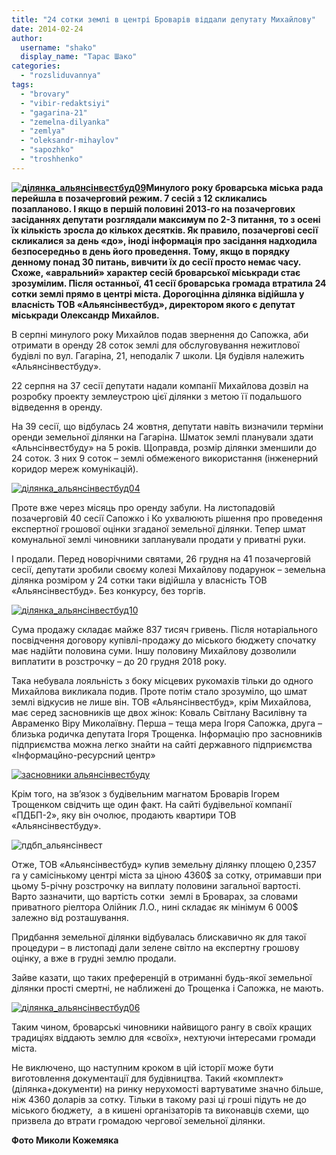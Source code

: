 ```yaml
---
title: "24 сотки землі в центрі Броварів віддали депутату Михайлову"
date: 2014-02-24
author: 
  username: "shako"
  display_name: "Тарас Шако"
categories: 
  - "rozsliduvannya"
tags: 
  - "brovary"
  - "vibir-redaktsiyi"
  - "gagarina-21"
  - "zemelna-dilyanka"
  - "zemlya"
  - "oleksandr-mihaylov"
  - "sapozhko"
  - "troshhenko"
---
```


**[![ділянка_альянсінвестбуд09](https://mpz.brovary.org/wp-content/uploads/2014/02/dilyanka_alyansinvestbud09.jpg)](https://mpz.brovary.org/wp-content/uploads/2014/02/dilyanka_alyansinvestbud09.jpg)Минулого року броварська міська рада перейшла в позачерговий режим. 7 сесій з 12 скликались позапланово. І якщо в першій половині 2013-го на позачергових засіданнях депутати розглядали максимум по 2-3 питання, то з осені їх кількість зросла до кількох десятків. Як правило, позачергові сесії скликалися за день «до», іноді інформація про засідання надходила безпосередньо в день його проведення. Тому, якщо в порядку денному понад 30 питань, вивчити їх до сесії просто немає часу. Схоже, «авральний» характер сесій броварської міськради стає зрозумілим. Після останньої, 41 сесії броварська громада втратила 24 сотки землі прямо в центрі міста. Дорогоцінна ділянка відійшла у власність ТОВ «Альянсінвестбуд», директором якого є депутат міськради Олександр Михайлов.**

В серпні минулого року Михайлов подав звернення до Сапожка, аби отримати в оренду 28 соток землі для обслуговування нежитлової будівлі по вул. Гагаріна, 21, неподалік 7 школи. Ця будівля належить «Альянсінвестбуду».

22 серпня на 37 сесії депутати надали компанії Михайлова дозвіл на розробку проекту землеустрою цієї ділянки з метою її подальшого відведення в оренду.

На 39 сесії, що відбулась 24 жовтня, депутати навіть визначили терміни оренди земельної ділянки на Гагаріна. Шматок землі планували здати «Альнсінвестбуду» на 5 років. Щоправда, розмір ділянки зменшили до 24 соток. З них 9 соток – землі обмеженого використання (інженерний коридор мереж комунікацій).

[![ділянка_альянсінвестбуд04](https://mpz.brovary.org/wp-content/uploads/2014/02/dilyanka_alyansinvestbud04.jpg)](https://mpz.brovary.org/wp-content/uploads/2014/02/dilyanka_alyansinvestbud04.jpg)

Проте вже через місяць про оренду забули. На листопадовій позачерговій 40 сесії Сапожко і Ко ухвалюють рішення про проведення експертної грошової оцінки згаданої земельної ділянки. Тепер шмат комунальної землі чиновники запланували продати у приватні руки.

І продали. Перед новорічними святами, 26 грудня на 41 позачерговій сесії, депутати зробили своєму колезі Михайлову подарунок – земельна ділянка розміром у 24 сотки таки відійшла у власність ТОВ «Альянсінвестбуд». Без конкурсу, без торгів.

[![ділянка_альянсінвестбуд10](https://mpz.brovary.org/wp-content/uploads/2014/02/dilyanka_alyansinvestbud10.jpg)](https://mpz.brovary.org/wp-content/uploads/2014/02/dilyanka_alyansinvestbud10.jpg)

Сума продажу складає майже 837 тисяч гривень. Після нотаріального посвідчення договору купівлі-продажу до міського бюджету спочатку має надійти половина суми. Іншу половину Михайлову дозволили виплатити в розстрочку – до 20 грудня 2018 року.

Така небувала лояльність з боку місцевих рукомахів тільки до одного Михайлова викликала подив. Проте потім стало зрозуміло, що шмат землі відкусив не лише він. ТОВ «Альянсінвестбуд», крім Михайлова, має серед засновників ще двох жінок: Коваль Світлану Василівну та Авраменко Віру Миколаївну. Перша – теща мера Ігоря Сапожка, друга – близька родичка депутата Ігоря Трощенка. Інформацію про засновників підприємства можна легко знайти на сайті державного підприємства «Інформацйно-ресурсний центр»

[![засновники альянсінвестбуду](https://mpz.brovary.org/wp-content/uploads/2014/02/zasnovniki-alyansinvestbudu.jpg)](https://mpz.brovary.org/wp-content/uploads/2014/02/zasnovniki-alyansinvestbudu.jpg)

Крім того, на зв’язок з будівельним магнатом Броварів Ігорем Трощенком свідчить ще один факт. На сайті будівельної компанії «ПДБП-2», яку він очолює, продають квартири ТОВ «Альянсінвестбуду».

![пдбп_альянсінвест](https://mpz.brovary.org/wp-content/uploads/2014/02/pdbp_alyansinvest1.jpg)

Отже, ТОВ «Альянсінвестбуд» купив земельну ділянку площею 0,2357 га у самісінькому центрі міста за ціною 4360$ за сотку, отримавши при цьому 5-річну розстрочку на виплату половини загальної вартості. Варто зазначити, що вартість сотки  землі в Броварах, за словами приватного ріелтора Олійник Л.О., нині складає як мінімум 6 000$ залежно від розташування.

Придбання земельної ділянки відбувалась блискавично як для такої процедури – в листопаді дали зелене світло на експертну грошову оцінку, а вже в грудні землю продали.

Зайве казати, що таких преференцій в отриманні будь-якої земельної ділянки прості смертні, не наближені до Трощенка і Сапожка, не мають.

[![ділянка_альянсінвестбуд06](https://mpz.brovary.org/wp-content/uploads/2014/02/dilyanka_alyansinvestbud06.jpg)](https://mpz.brovary.org/wp-content/uploads/2014/02/dilyanka_alyansinvestbud06.jpg)

Таким чином, броварські чиновники найвищого рангу в своїх кращих традиціях віддають землю для «своїх», нехтуючи інтересами громади міста.

Не виключено, що наступним кроком в цій історії може бути виготовлення документації для будівництва. Такий «комплект» (ділянка+документи) на ринку нерухомості вартуватиме значно більше, ніж 4360 доларів за сотку. Тільки в такому разі ці гроші підуть не до міського бюджету,  а в кишені організаторів та виконавців схеми, що призвела до втрати громадою чергової земельної ділянки.

**Фото Миколи Кожемяка**
